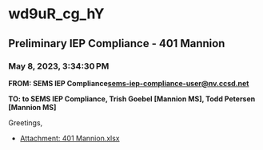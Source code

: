 # wd9uR_cg_hY
## Preliminary IEP Compliance - 401 Mannion
### May 8, 2023, 3:34:30 PM
**FROM: SEMS IEP Compliance<sems-iep-compliance-user@nv.ccsd.net>**

**TO: to SEMS IEP Compliance, Trish Goebel [Mannion MS], Todd Petersen [Mannion MS]**


Greetings, 





* [Attachment: 401 Mannion.xlsx](wd9uR_cg_hY-attachment-1.xlsx)

